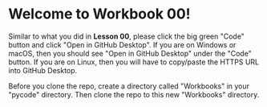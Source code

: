 # Welcome to Workbook 00!

Similar to what you did in **Lesson 00**, please click the big green "Code" button and click "Open in GitHub Desktop". If you are on Windows or macOS, then you should see "Open in GitHub Desktop" under the "Code" button. If you are on Linux, then you will have to copy/paste the HTTPS URL into GitHub Desktop.

Before you clone the repo, create a directory called "Workbooks" in your "pycode" directory. Then clone the repo to this new "Workbooks" directory.


